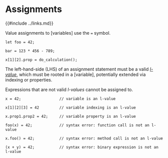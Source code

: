 Assignments
===========

{{#include ../links.md}}

Value assignments to [variables] use the `=` symbol.

```rust,no_run
let foo = 42;

bar = 123 * 456 - 789;

x[1][2].prop = do_calculation();
```

The left-hand-side (LHS) of an assignment statement must be a valid
_[l-value](https://en.wikipedia.org/wiki/Value_(computer_science))_, which must be rooted in a
[variable], potentially extended via indexing or properties.

Expressions that are not valid _l-values_ cannot be assigned to.

```rust,no_run
x = 42;                 // variable is an l-value

x[1][2][3] = 42         // variable indexing is an l-value

x.prop1.prop2 = 42;     // variable property is an l-value

foo(x) = 42;            // syntax error: function call is not an l-value

x.foo() = 42;           // syntax error: method call is not an l-value

(x + y) = 42;           // syntax error: binary expression is not an l-value
```
